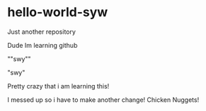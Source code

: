 # hello-world-syw
Just another repository 

Dude Im learning github

""swy""

"swy"

Pretty crazy that i am learning this!

I messed up so i have to make another change! Chicken Nuggets! 
